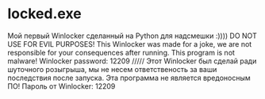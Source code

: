# locked.exe
Мой первый Winlocker сделанный на Python для надсмешки :))))
DO NOT USE FOR EVIL PURPOSES!
This Winlocker was made for a joke,
we are not responsible for your consequences after running.
This program is not malware! Winlocker password: 12209
/////
Этот Winlocker был сделай ради шуточного розыгрыша,
мы не несем ответственость за ваши последствия после запуска.
Эта программа не является вредоносным ПО! Пароль от Winlocker: 12209
